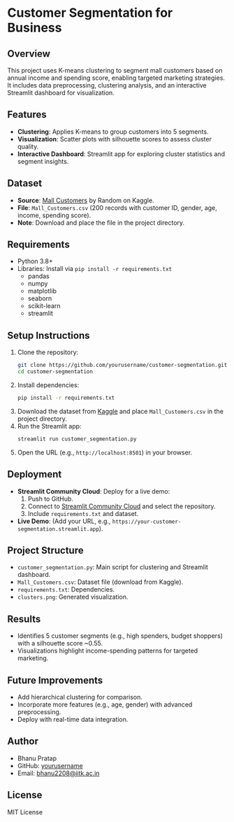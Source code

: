 # Customer Segmentation for Business

## Overview
This project uses K-means clustering to segment mall customers based on annual income and spending score, enabling targeted marketing strategies. It includes data preprocessing, clustering analysis, and an interactive Streamlit dashboard for visualization.

## Features
- **Clustering**: Applies K-means to group customers into 5 segments.
- **Visualization**: Scatter plots with silhouette scores to assess cluster quality.
- **Interactive Dashboard**: Streamlit app for exploring cluster statistics and segment insights.

## Dataset
- **Source**: [Mall Customers](https://www.kaggle.com/datasets/vjchoudhary7/customer-segmentation-tutorial-in-python) by Random on Kaggle.
- **File**: `Mall_Customers.csv` (200 records with customer ID, gender, age, income, spending score).
- **Note**: Download and place the file in the project directory.

## Requirements
- Python 3.8+
- Libraries: Install via `pip install -r requirements.txt`
  - pandas
  - numpy
  - matplotlib
  - seaborn
  - scikit-learn
  - streamlit

## Setup Instructions
1. Clone the repository:
   ```bash
   git clone https://github.com/yourusername/customer-segmentation.git
   cd customer-segmentation
   ```
2. Install dependencies:
   ```bash
   pip install -r requirements.txt
   ```
3. Download the dataset from [Kaggle](https://www.kaggle.com/datasets/vjchoudhary7/customer-segmentation-tutorial-in-python) and place `Mall_Customers.csv` in the project directory.
4. Run the Streamlit app:
   ```bash
   streamlit run customer_segmentation.py
   ```
5. Open the URL (e.g., `http://localhost:8501`) in your browser.

## Deployment
- **Streamlit Community Cloud**: Deploy for a live demo:
  1. Push to GitHub.
  2. Connect to [Streamlit Community Cloud](https://streamlit.io/cloud) and select the repository.
  3. Include `requirements.txt` and dataset.
- **Live Demo**: (Add your URL, e.g., `https://your-customer-segmentation.streamlit.app`).

## Project Structure
- `customer_segmentation.py`: Main script for clustering and Streamlit dashboard.
- `Mall_Customers.csv`: Dataset file (download from Kaggle).
- `requirements.txt`: Dependencies.
- `clusters.png`: Generated visualization.

## Results
- Identifies 5 customer segments (e.g., high spenders, budget shoppers) with a silhouette score ~0.55.
- Visualizations highlight income-spending patterns for targeted marketing.

## Future Improvements
- Add hierarchical clustering for comparison.
- Incorporate more features (e.g., age, gender) with advanced preprocessing.
- Deploy with real-time data integration.

## Author
- Bhanu Pratap
- GitHub: [yourusername](https://github.com/yourusername)
- Email: bhanu2208@iitk.ac.in

## License
MIT License